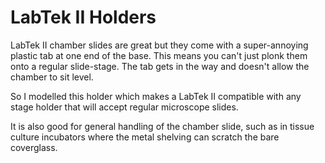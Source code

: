 # LabTek II Holders
LabTek II chamber slides are great but they come with a super-annoying plastic tab at one end of the base. This means you can't just plonk them onto a regular slide-stage. The tab gets in the way and doesn't allow the chamber to sit level.

So I modelled this holder which makes a LabTek II compatible with any stage holder that will accept regular microscope slides.

It is also good for general handling of the chamber slide, such as in tissue culture incubators where the metal shelving can scratch the bare coverglass.
